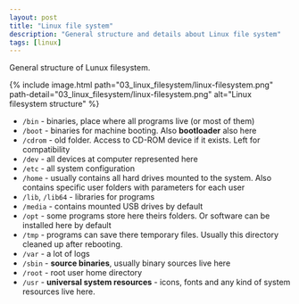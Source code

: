 ```yaml
---
layout: post
title: "Linux file system"
description: "General structure and details about Linux file system"
tags: [linux]
---
```


General structure of Lunux filesystem.

{% include image.html path="03_linux_filesystem/linux-filesystem.png" path-detail="03_linux_filesystem/linux-filesystem.png" alt="Linux filesystem structure" %}

  - `/bin` - binaries, place where all programs live (or most of them)
  - `/boot` - binaries for machine booting. Also **bootloader** also here
  - `/cdrom` - old folder. Access to CD-ROM device if it exists. Left for compatibility
  - `/dev` - all devices at computer represented here
  - `/etc` - all system configuration
  - `/home` - usually contains all hard drives mounted to the system. Also contains specific user folders with parameters for each user
  - `/lib`, `/lib64` - libraries for programs
  - `/media` - contains mounted USB drives by default
  - `/opt` - some programs store here theirs folders. Or software can be installed here by default
  - `/tmp` - programs can save there temporary files. Usually this directory cleaned up after rebooting.
  - `/var` - a lot of logs
  - `/sbin` - **source binaries**, usually binary sources live here
  - `/root` - root user home directory
  - `/usr` - **universal system resources** - icons, fonts and any kind of system resources live here.